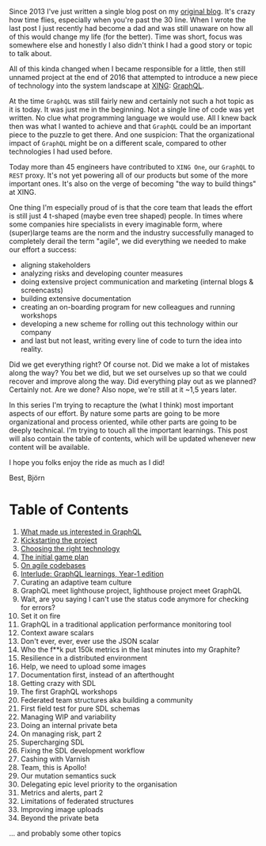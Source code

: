 ---
---
Since 2013 I've just written a single blog post on my [original blog](http://www.bjro.de). It's
crazy how time flies, especially when you're past the 30 line. When I wrote the last post I just recently had become a dad and was still unaware on how all of this would change my life (for the better). Time was short, focus was somewhere else and honestly I also didn't think I had a good story or topic to talk about.

All of this kinda changed when I became responsible for a little, then still unnamed project at the end of 2016 that attempted to introduce a new piece of technology into the system landscape at [XING](https://www.xing.com): [GraphQL](https://graphql.org). 

At the time `GraphQL` was still fairly new and certainly not such a hot topic as it is today. 
It was just me in the beginning. Not a single line of code was yet written. No clue what 
programming language we would use. All I knew back then was what I wanted to achieve and that `GraphQL` could be an important piece to the puzzle to get there. And one suspicion: That the organizational impact of `GraphQL` might be on a different scale, compared to other technologies I had used before.

Today more than 45 engineers have contributed to `XING One`, our `GraphQL` to `REST` proxy. It's not yet powering all of our products but some of the more important ones. It's also on the verge of becoming "the way to build things" at XING. 

One thing I'm especially proud of is that the core team that leads the effort is still just 4 t-shaped (maybe even tree shaped) people. In times where some companies hire specialists in every imaginable form, where (super)large teams are the norm and the industry successfully managed to completely derail the term "agile", we did everything we needed to make our effort a success: 

* aligning stakeholders
* analyzing risks and developing counter measures
* doing extensive project communication and marketing (internal blogs & screencasts)
* building extensive documentation 
* creating an on-boarding program for new colleagues and running workshops
* developing a new scheme for rolling out this technology within our company 
* and last but not least, writing every line of code to turn the idea into reality.

Did we get everything right? Of course not. Did we make a lot of mistakes along the way? You bet we did, but we set ourselves up so that we could recover and improve along the way. Did everything play out as we planned? Certainly not. Are we done? Also nope, we're still at it ~1,5 years later.

In this series I'm trying to recapture the (what I think) most important aspects of our effort. By nature some parts
are going to be more organizational and process oriented, while other parts are going to be deeply technical. I'm trying to touch all the important learnings. This post will also contain the table of contents, which will be updated whenever new content will be available.

I hope you folks enjoy the ride as much as I did!

Best,
Björn

# Table of Contents
1. [What made us interested in GraphQL](/what-made-us-interested-in-graphql/)
2. [Kickstarting the project](/kickstarting-the-project/)
3. [Choosing the right technology](/choosing-the-right-technology/)
4. [The initial game plan](/the-game-plan)
5. [On agile codebases](/on-agile-codebases/)
6. [Interlude: GraphQL learnings, Year-1 edition](/graphql-year-one-retro/)
7. Curating an adaptive team culture
8. GraphQL meet lighthouse project, lighthouse project meet GraphQL
9. Wait, are you saying I can't use the status code anymore for checking for errors?
10. Set it on fire
11. GraphQL in a traditional application performance monitoring tool
12. Context aware scalars
13. Don't ever, ever, ever use the JSON scalar
14. Who the f**k put 150k metrics in the last minutes into my Graphite?
15. Resilience in a distributed environment
16. Help, we need to upload some images
17. Documentation first, instead of an afterthought
18. Getting crazy with SDL
19. The first GraphQL workshops
20. Federated team structures aka building a community
21. First field test for pure SDL schemas
22. Managing WIP and variability
23. Doing an internal private beta
24. On managing risk, part 2
25. Supercharging SDL
26. Fixing the SDL development workflow
27. Cashing with Varnish
28. Team, this is Apollo!
29. Our mutation semantics suck
30. Delegating epic level priority to the organisation
31. Metrics and alerts, part 2
32. Limitations of federated structures
33. Improving image uploads
34. Beyond the private beta

... and probably some other topics